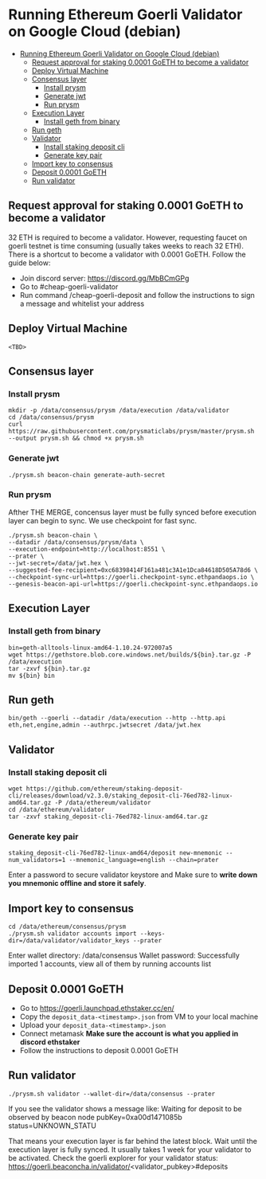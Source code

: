 # Running Ethereum Goerli Validator on Google Cloud (debian)
- [Running Ethereum Goerli Validator on Google Cloud (debian)](#running-ethereum-goerli-validator-on-google-cloud-debian)
  - [Request approval for staking 0.0001 GoETH to become a validator](#request-approval-for-staking-00001-goeth-to-become-a-validator)
  - [Deploy Virtual Machine](#deploy-virtual-machine)
  - [Consensus layer](#consensus-layer)
    - [Install prysm](#install-prysm)
    - [Generate jwt](#generate-jwt)
    - [Run prysm](#run-prysm)
  - [Execution Layer](#execution-layer)
    - [Install geth from binary](#install-geth-from-binary)
  - [Run geth](#run-geth)
  - [Validator](#validator)
    - [Install staking deposit cli](#install-staking-deposit-cli)
    - [Generate key pair](#generate-key-pair)
  - [Import key to consensus](#import-key-to-consensus)
  - [Deposit 0.0001 GoETH](#deposit-00001-goeth)
  - [Run validator](#run-validator)

## Request approval for staking 0.0001 GoETH to become a validator
32 ETH is required to become a validator. However, requesting faucet on goerli testnet is time consuming (usually takes weeks to reach 32 ETH). There is a shortcut to become a validator with 0.0001 GoETH. Follow the guide below:
- Join discord server: https://discord.gg/MbBCmGPg
- Go to #cheap-goerli-validator
- Run command /cheap-goerli-deposit and follow the instructions to sign a message and whitelist your address

## Deploy Virtual Machine
`<TBD>`

## Consensus layer
### Install prysm
```shell
mkdir -p /data/consensus/prysm /data/execution /data/validator
cd /data/consensus/prysm
curl https://raw.githubusercontent.com/prysmaticlabs/prysm/master/prysm.sh --output prysm.sh && chmod +x prysm.sh
```

### Generate jwt
```shell
./prysm.sh beacon-chain generate-auth-secret
```

### Run prysm
Afther THE MERGE, concensus layer must be fully synced before execution layer can begin to sync. We use checkpoint for fast sync.
```shell
./prysm.sh beacon-chain \
--datadir /data/consensus/prysm/data \
--execution-endpoint=http://localhost:8551 \
--prater \
--jwt-secret=/data/jwt.hex \
--suggested-fee-recipient=0xc68398414F161a481c3A1e1Dca84618D505A78d6 \
--checkpoint-sync-url=https://goerli.checkpoint-sync.ethpandaops.io \
--genesis-beacon-api-url=https://goerli.checkpoint-sync.ethpandaops.io
```

## Execution Layer
### Install geth from binary
```shell
bin=geth-alltools-linux-amd64-1.10.24-972007a5
wget https://gethstore.blob.core.windows.net/builds/${bin}.tar.gz -P /data/execution
tar -zxvf ${bin}.tar.gz
mv ${bin} bin
```

## Run geth
```shell
bin/geth --goerli --datadir /data/execution --http --http.api eth,net,engine,admin --authrpc.jwtsecret /data/jwt.hex
```

## Validator
### Install staking deposit cli
```shell
wget https://github.com/ethereum/staking-deposit-cli/releases/download/v2.3.0/staking_deposit-cli-76ed782-linux-amd64.tar.gz -P /data/ethereum/validator
cd /data/ethereum/validator
tar -zxvf staking_deposit-cli-76ed782-linux-amd64.tar.gz
```

### Generate key pair
```shell
staking_deposit-cli-76ed782-linux-amd64/deposit new-mnemonic --num_validators=1 --mnemonic_language=english --chain=prater
```

Enter a password to secure validator keystore and Make sure to **write down you mnemonic offline and store it safely**.

## Import key to consensus
```shell
cd /data/ethereum/consensus/prysm
./prysm.sh validator accounts import --keys-dir=/data/validator/validator_keys --prater
```

Enter wallet directory: /data/consensus
Wallet password: 
Successfully imported 1 accounts, view all of them by running accounts list


## Deposit 0.0001 GoETH
- Go to https://goerli.launchpad.ethstaker.cc/en/
- Copy the `deposit_data-<timestamp>.json` from VM to your local machine
- Upload your `deposit_data-<timestamp>.json`
- Connect metamask
**Make sure the account is what you applied in discord ethstaker**
- Follow the instructions to deposit 0.0001 GoETH

## Run validator
```shell
./prysm.sh validator --wallet-dir=/data/consensus --prater
```

If you see the validator shows a message like:
Waiting for deposit to be observed by beacon node pubKey=0xa00d1471085b status=UNKNOWN_STATU

That means your execution layer is far behind the latest block. Wait until the execution layer is fully synced.
It usually takes 1 week for your validator to be activated. Check the goerli explorer for your validator status: https://goerli.beaconcha.in/validator/<validator_pubkey>#deposits
